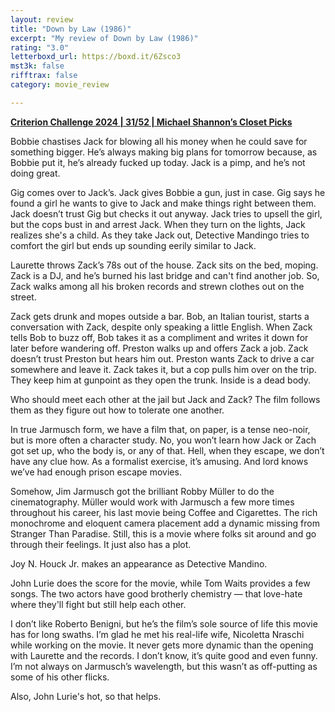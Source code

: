 ```yaml
---
layout: review
title: "Down by Law (1986)"
excerpt: "My review of Down by Law (1986)"
rating: "3.0"
letterboxd_url: https://boxd.it/6Zsco3
mst3k: false
rifftrax: false
category: movie_review

---
```


<b><a href="https://boxd.it/qWjuA/detail">Criterion Challenge 2024 | 31/52 | Michael Shannon’s Closet Picks</a></b>

Bobbie chastises Jack for blowing all his money when he could save for something bigger. He’s always making big plans for tomorrow because, as Bobbie put it, he’s already fucked up today. Jack is a pimp, and he’s not doing great.

Gig comes over to Jack’s. Jack gives Bobbie a gun, just in case. Gig says he found a girl he wants to give to Jack and make things right between them. Jack doesn’t trust Gig but checks it out anyway. Jack tries to upsell the girl, but the cops bust in and arrest Jack. When they turn on the lights, Jack realizes she's a child. As they take Jack out, Detective Mandingo tries to comfort the girl but ends up sounding eerily similar to Jack.

Laurette throws Zack’s 78s out of the house. Zack sits on the bed, moping. Zack is a DJ, and he’s burned his last bridge and can't find another job. So, Zack walks among all his broken records and strewn clothes out on the street.

Zack gets drunk and mopes outside a bar. Bob, an Italian tourist, starts a conversation with Zack, despite only speaking a little English. When Zack tells Bob to buzz off, Bob takes it as a compliment and writes it down for later before wandering off. Preston walks up and offers Zack a job. Zack doesn’t trust Preston but hears him out. Preston wants Zack to drive a car somewhere and leave it. Zack takes it, but a cop pulls him over on the trip. They keep him at gunpoint as they open the trunk. Inside is a dead body.

Who should meet each other at the jail but Jack and Zack? The film follows them as they figure out how to tolerate one another.

In true Jarmusch form, we have a film that, on paper, is a tense neo-noir, but is more often a character study. No, you won’t learn how Jack or Zach got set up, who the body is, or any of that. Hell, when they escape, we don’t have any clue how. As a formalist exercise, it’s amusing. And lord knows we’ve had enough prison escape movies. 

Somehow, Jim Jarmusch got the brilliant Robby Müller to do the cinematography. Müller would work with Jarmusch a few more times throughout his career, his last movie being Coffee and Cigarettes. The rich monochrome and eloquent camera placement add a dynamic missing from Stranger Than Paradise. Still, this is a movie where folks sit around and go through their feelings. It just also has a plot.

Joy N. Houck Jr. makes an appearance as Detective Mandino. 

John Lurie does the score for the movie, while Tom Waits provides a few songs. The two actors have good brotherly chemistry — that love-hate where they'll fight but still help each other.

I don’t like Roberto Benigni, but he’s the film’s sole source of life this movie has for long swaths. I’m glad he met his real-life wife, Nicoletta Nraschi while working on the movie. It never gets more dynamic than the opening with Laurette and the records. I don’t know, it’s quite good and even funny. I’m not always on Jarmusch’s wavelength, but this wasn’t as off-putting as some of his other flicks.

Also, John Lurie's hot, so that helps.